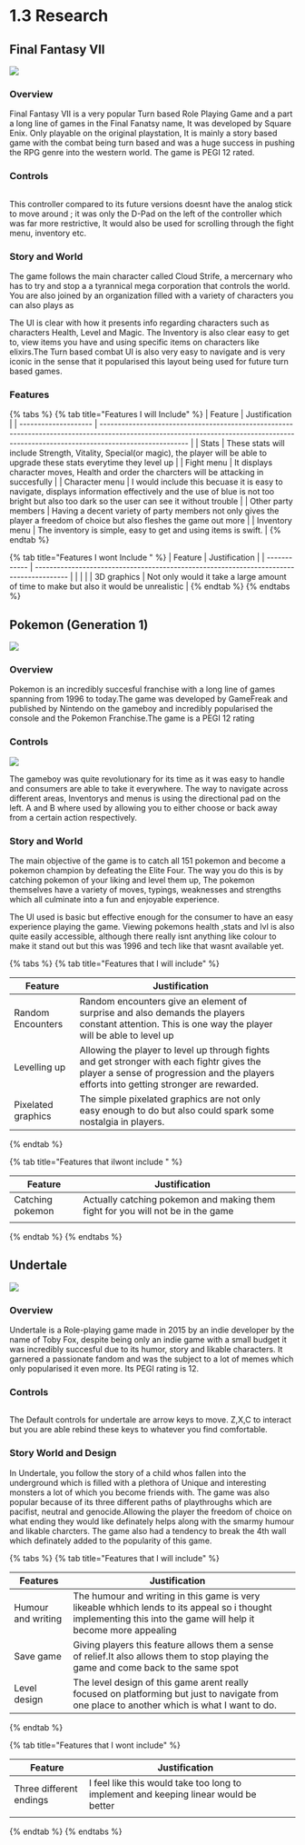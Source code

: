 # 1.3 Research

## **Final Fantasy VII**

![](../.gitbook/assets/Final\_Fantasy\_VII\_Box\_Art.jpg)

### Overview

Final Fantasy VII is a very popular Turn based Role Playing Game and a part a long line of games in the Final Fanatsy name, It was developed by Square Enix. Only playable on the original playstation, It is mainly a story based game with the combat being turn based and was a huge success in pushing the RPG genre into the western world. The game is PEGI 12 rated.

### Controls

<img src="../.gitbook/assets/PSX-Original-Controller.jpg" alt="" data-size="original">

This controller compared to its future versions doesnt have the analog stick to move around ; it was only the D-Pad on the left of the controller which was far more restrictive, It would also be used for scrolling through the fight menu, inventory etc.

### Story and World

The game follows the main character called Cloud Strife, a mercernary who has to try and stop a a tyrannical mega corporation that controls the world. You are also joined by an organization filled with a variety of characters you can also plays as

The UI is clear with how it presents info regarding characters such as characters Health, Level and Magic. The Inventory is also clear easy to get to, view items you have and using specific items on characters like elixirs.The Turn based combat UI is also very easy to navigate and is very iconic in the sense that it popularised this layout being used for future turn based games.

### Features

{% tabs %}
{% tab title="Features I will Include" %}
| Feature              | Justification                                                                                                                                                                        |
| -------------------- | ------------------------------------------------------------------------------------------------------------------------------------------------------------------------------------ |
| Stats                | These stats will include Strength, Vitality, Special(or magic), the player will be able to upgrade these stats everytime they level up                                               |
| Fight menu           | It displays character moves, Health and  order the charcters will be attacking in succesfully                                                                                        |
| Character menu       | I would include this becuase it is easy to navigate, displays information effectively and the use of blue is not too bright but also too dark so the user can see it without trouble |
| Other party members  | Having a decent variety of party members not only gives the player a freedom of choice but also fleshes the game out more                                                            |
| Inventory menu       | The inventory is simple, easy to get and using items is swift.                                                                                                                       |
{% endtab %}

{% tab title="Features I wont Include " %}
| Feature      | Justification                                                                           |
| ------------ | --------------------------------------------------------------------------------------- |
|              |                                                                                         |
| 3D graphics  | Not only would it take a large amount of time to make but also it would be unrealistic  |
{% endtab %}
{% endtabs %}



## Pokemon (Generation 1)

![](<../.gitbook/assets/image (1) (1) (1).png>)

### Overview

Pokemon is an incredibly succesful franchise with a long line of games spanning from 1996 to today.The game was developed by GameFreak and published by Nintendo on the gameboy and incredibly popularised the console and the Pokemon Franchise.The game is a PEGI 12 rating

### Controls

![](<../.gitbook/assets/image (3) (1).png>)

The gameboy was quite revolutionary for its time as it was easy to handle and consumers are able to take it everywhere. The way to navigate across different areas, Inventorys and menus is using the directional pad on the left. A and B where used by allowing you to either choose or back away from a certain action respectively.

### Story and World

The main objective of the game is to catch all 151 pokemon and become a pokemon champion by defeating the Elite Four. The way you do this is by catching pokemon of your liking and level them up, The pokemon themselves have a variety of moves, typings, weaknesses and strengths which all culminate into a fun and enjoyable experience.

The UI used is basic but effective enough for the consumer to have an easy experience playing the game. Viewing pokemons health ,stats and lvl is also quite easily accessible, although there really isnt anything like colour to make it stand out but this was 1996 and tech like that wasnt available yet.

{% tabs %}
{% tab title="Features that I will include" %}
<table><thead><tr><th>Feature </th><th>Justification</th><th data-hidden></th></tr></thead><tbody><tr><td>Random Encounters</td><td>Random encounters give an element of surprise and also demands the players constant attention. This is one way the player will be able to level up</td><td></td></tr><tr><td>Levelling up</td><td>Allowing the player to level up through fights and get stronger with each fightr gives the player a sense of progression and the players efforts into getting stronger are rewarded.</td><td></td></tr><tr><td>Pixelated graphics</td><td>The simple pixelated graphics are not only easy enough to do but also could spark some nostalgia in players.</td><td></td></tr></tbody></table>
{% endtab %}

{% tab title="Features that iIwont include " %}
<table><thead><tr><th>Feature</th><th>Justification</th><th data-hidden></th></tr></thead><tbody><tr><td>Catching pokemon </td><td> Actually catching pokemon and making them fight for you will not be in the game </td><td></td></tr><tr><td></td><td></td><td></td></tr></tbody></table>
{% endtab %}
{% endtabs %}

## Undertale

![](<../.gitbook/assets/image (4) (1).png>)

### Overview

Undertale is a Role-playing game made in 2015 by an indie developer by the name of Toby Fox, despite being only an indie game with a small budget it was incredibly succesful due to its humor, story and likable characters. It garnered a passionate fandom and was the subject to a lot of memes which only popularised it even more. Its PEGI rating is 12.

### Controls

&#x20;<img src="../.gitbook/assets/image (1) (1) (2).png" alt="" data-size="original">

The Default controls for undertale are arrow keys to move. Z,X,C to interact but you are able rebind these keys to whatever you find comfortable.

### Story World and Design

In Undertale, you follow the story of a child whos fallen into the underground which is filled with a plethora of Unique and interesting monsters a lot of which you become friends with. The game was also popular because of its three different paths of playthroughs which are pacifist, neutral and genocide.Allowing the player the freedom of choice on what ending they would like definately helps along with the smarmy humour and likable charcters. The game also had a tendency to break the 4th wall which definately added to the popularity of this game.

{% tabs %}
{% tab title="Features that I will include" %}
<table><thead><tr><th>Features</th><th>Justification</th><th data-hidden></th></tr></thead><tbody><tr><td>Humour and writing </td><td>The humour and writing in this game is very likeable whhich lends to its appeal so i thought implementing this into the game will help it become more appealing</td><td></td></tr><tr><td>Save game </td><td>Giving players this feature allows them a sense of relief.It also allows them to stop playing the game and come back to the same spot</td><td></td></tr><tr><td>Level design</td><td>The level design of this game arent really focused on platforming but just to navigate from one place to another which is what I want to do.</td><td></td></tr></tbody></table>
{% endtab %}

{% tab title="Features that I wont include" %}
<table><thead><tr><th>Feature</th><th>Justification</th><th data-hidden></th></tr></thead><tbody><tr><td>Three different endings</td><td>I feel like this would take too long to implement and keeping linear would be better</td><td></td></tr><tr><td></td><td></td><td></td></tr></tbody></table>
{% endtab %}
{% endtabs %}
